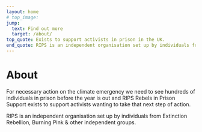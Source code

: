 ```yaml
---
layout: home
# top_image:
jump:
  text: Find out more
  target: /about/
top_quote: Exists to support activists in prison in the UK.
end_quote: RIPS is an independent organisation set up by individuals from Extinction Rebellion, Burning Pink & other independent groups.
---
```

# About

For necessary action on the climate emergency we need to see hundreds of individuals in prison before the year is out and RIPS Rebels in Prison Support exists to support activists wanting to take that next step of action.

RIPS is an independent organisation set up by individuals from Extinction Rebellion, Burning Pink & other independent groups.
